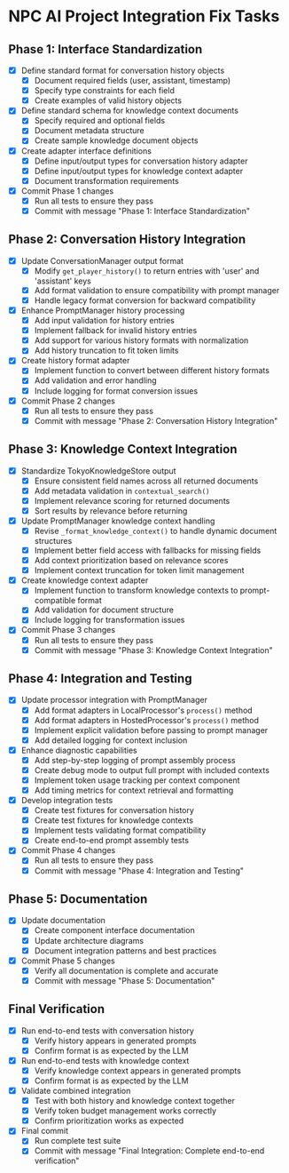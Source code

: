 # NPC AI Project Integration Fix Tasks

## Phase 1: Interface Standardization

- [x] Define standard format for conversation history objects
  - [x] Document required fields (user, assistant, timestamp)
  - [x] Specify type constraints for each field
  - [x] Create examples of valid history objects

- [x] Define standard schema for knowledge context documents
  - [x] Specify required and optional fields
  - [x] Document metadata structure
  - [x] Create sample knowledge document objects

- [x] Create adapter interface definitions
  - [x] Define input/output types for conversation history adapter
  - [x] Define input/output types for knowledge context adapter
  - [x] Document transformation requirements

- [x] Commit Phase 1 changes
  - [x] Run all tests to ensure they pass
  - [x] Commit with message "Phase 1: Interface Standardization"

## Phase 2: Conversation History Integration

- [x] Update ConversationManager output format
  - [x] Modify `get_player_history()` to return entries with 'user' and 'assistant' keys
  - [x] Add format validation to ensure compatibility with prompt manager
  - [x] Handle legacy format conversion for backward compatibility

- [x] Enhance PromptManager history processing
  - [x] Add input validation for history entries
  - [x] Implement fallback for invalid history entries
  - [x] Add support for various history formats with normalization
  - [x] Add history truncation to fit token limits

- [x] Create history format adapter
  - [x] Implement function to convert between different history formats
  - [x] Add validation and error handling
  - [x] Include logging for format conversion issues

- [x] Commit Phase 2 changes
  - [x] Run all tests to ensure they pass
  - [x] Commit with message "Phase 2: Conversation History Integration"

## Phase 3: Knowledge Context Integration

- [x] Standardize TokyoKnowledgeStore output
  - [x] Ensure consistent field names across all returned documents
  - [x] Add metadata validation in `contextual_search()`
  - [x] Implement relevance scoring for returned documents
  - [x] Sort results by relevance before returning

- [x] Update PromptManager knowledge context handling
  - [x] Revise `_format_knowledge_context()` to handle dynamic document structures
  - [x] Implement better field access with fallbacks for missing fields
  - [x] Add context prioritization based on relevance scores
  - [x] Implement context truncation for token limit management

- [x] Create knowledge context adapter
  - [x] Implement function to transform knowledge contexts to prompt-compatible format
  - [x] Add validation for document structure
  - [x] Include logging for transformation issues

- [x] Commit Phase 3 changes
  - [x] Run all tests to ensure they pass
  - [x] Commit with message "Phase 3: Knowledge Context Integration"

## Phase 4: Integration and Testing

- [x] Update processor integration with PromptManager
  - [x] Add format adapters in LocalProcessor's `process()` method
  - [x] Add format adapters in HostedProcessor's `process()` method
  - [x] Implement explicit validation before passing to prompt manager
  - [x] Add detailed logging for context inclusion

- [x] Enhance diagnostic capabilities
  - [x] Add step-by-step logging of prompt assembly process
  - [x] Create debug mode to output full prompt with included contexts
  - [x] Implement token usage tracking per context component
  - [x] Add timing metrics for context retrieval and formatting

- [x] Develop integration tests
  - [x] Create test fixtures for conversation history
  - [x] Create test fixtures for knowledge contexts
  - [x] Implement tests validating format compatibility
  - [x] Create end-to-end prompt assembly tests

- [x] Commit Phase 4 changes
  - [x] Run all tests to ensure they pass
  - [x] Commit with message "Phase 4: Integration and Testing"

## Phase 5: Documentation

- [x] Update documentation
  - [x] Create component interface documentation
  - [x] Update architecture diagrams
  - [x] Document integration patterns and best practices

- [x] Commit Phase 5 changes
  - [x] Verify all documentation is complete and accurate
  - [x] Commit with message "Phase 5: Documentation"

## Final Verification

- [x] Run end-to-end tests with conversation history
  - [x] Verify history appears in generated prompts
  - [x] Confirm format is as expected by the LLM

- [x] Run end-to-end tests with knowledge context
  - [x] Verify knowledge context appears in generated prompts
  - [x] Confirm format is as expected by the LLM

- [x] Validate combined integration
  - [x] Test with both history and knowledge context together
  - [x] Verify token budget management works correctly
  - [x] Confirm prioritization works as expected

- [x] Final commit
  - [x] Run complete test suite
  - [x] Commit with message "Final Integration: Complete end-to-end verification"
